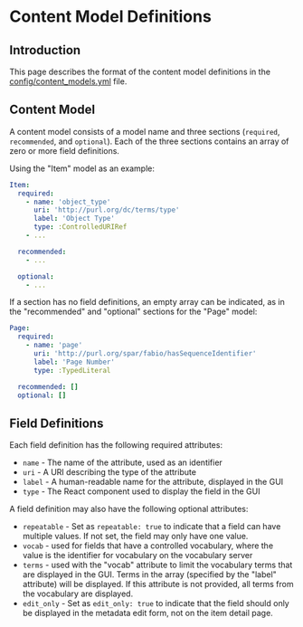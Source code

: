 # Content Model Definitions

## Introduction

This page describes the format of the content model definitions in the
[config/content_models.yml](../config/content_models.yml) file.

## Content Model

A content model consists of a model name and three sections
(`required`, `recommended`, and `optional`). Each of the three sections
contains an array of zero or more field definitions.

Using the "Item" model as an example:

```yaml
Item:
  required:
    - name: 'object_type'
      uri: 'http://purl.org/dc/terms/type'
      label: 'Object Type'
      type: :ControlledURIRef
    - ...

  recommended:
    - ...

  optional:
    - ...
```

If a section has no field definitions, an empty array can be indicated, as in
the "recommended" and "optional" sections for the "Page" model:

```yaml
Page:
  required:
    - name: 'page'
      uri: 'http://purl.org/spar/fabio/hasSequenceIdentifier'
      label: 'Page Number'
      type: :TypedLiteral

  recommended: []
  optional: []
```

## Field Definitions

Each field definition has the following required attributes:

* `name` - The name of the attribute, used as an identifier
* `uri` - A URI describing the type of the attribute
* `label` - A human-readable name for the attribute, displayed in the GUI
* `type` - The React component used to display the field in the GUI

A field definition may also have the following optional attributes:

* `repeatable` - Set as `repeatable: true` to indicate that a field can have
  multiple values. If not set, the field may only have one value.
* `vocab` - used for fields that have a controlled vocabulary, where the value
  is the identifier for vocabulary on the vocabulary server
* `terms` - used with the "vocab" attribute to limit the vocabulary terms
  that are displayed in the GUI. Terms in the array (specified by the "label"
  attribute) will be displayed. If this attribute is not provided, all terms
  from the vocabulary are displayed.
* `edit_only` - Set as `edit_only: true` to indicate that the field should
  only be displayed in the metadata edit form, not on the item detail page.
